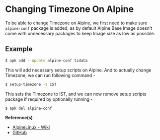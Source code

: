 # Changing Timezone On Alpine

To be able to change Timezone on Alpine, we first need to make sure `alpine-conf` package is added, as by default Alpine Base Image doesn't come with unnecessary packages to keep Image size as low as possible.

## Example

```bash
$ apk add --update alpine-conf tzdata
```

This will add necessary setup scripts on Alpine. And to actually change Timezone, we can run following command -

```bash
$ setup-timezone -z IST
```

This sets the Timezone to IST, and we can now remove setup scripts package if required by optionally running -

```bash
$ apk del alpine-conf
```

**Reference(s)**

- [AlpineLinux - Wiki](https://wiki.alpinelinux.org/wiki/Alpine_setup_scripts#setup-timezone)
- [GitHub](https://github.com/gliderlabs/docker-alpine/issues/196#issuecomment-250826099)
